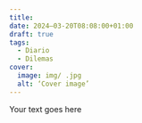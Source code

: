 ```yaml
---
title: 
date: 2024–03-20T08:08:00+01:00
draft: true
tags:
  - Diario
  - Dilemas
cover:
  image: img/ .jpg
  alt: ‘Cover image’
---
```


Your text goes here

